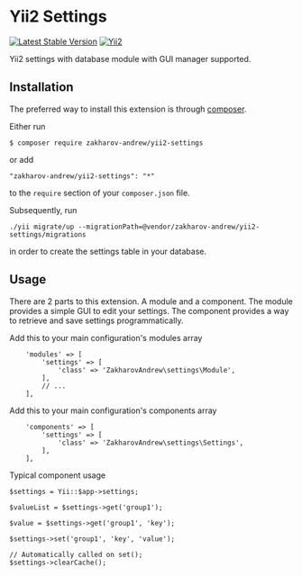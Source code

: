 # Yii2 Settings

[![Latest Stable Version](https://poser.pugx.org/zakharov-andrew/yii2-settings/v/stable)](https://packagist.org/packages/zakharov-andrew/yii2-settings)
[![Yii2](https://img.shields.io/badge/Powered_by-Yii_Framework-green.svg?style=flat)](http://www.yiiframework.com/)

Yii2 settings with database module with GUI manager supported.

## Installation

The preferred way to install this extension is through [composer](http://getcomposer.org/download/).

Either run

```
$ composer require zakharov-andrew/yii2-settings
```
or add

```
"zakharov-andrew/yii2-settings": "*"
```

to the ```require``` section of your ```composer.json``` file.

Subsequently, run

```
./yii migrate/up --migrationPath=@vendor/zakharov-andrew/yii2-settings/migrations
```

in order to create the settings table in your database.

## Usage

There are 2 parts to this extension. A module and a component. The module provides a simple GUI to edit your settings. The component provides a way to retrieve and save settings programmatically.

Add this to your main configuration's modules array

```
    'modules' => [
        'settings' => [
            'class' => 'ZakharovAndrew\settings\Module',
        ],
        // ...
    ],
```

Add this to your main configuration's components array

```
    'components' => [
        'settings' => [
            'class' => 'ZakharovAndrew\settings\Settings',
        ],
    ],
```

Typical component usage

```
$settings = Yii::$app->settings;

$valueList = $settings->get('group1');

$value = $settings->get('group1', 'key');

$settings->set('group1', 'key', 'value');

// Automatically called on set();
$settings->clearCache();
```
